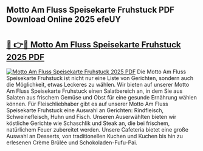 ## Motto Am Fluss Speisekarte Fruhstuck PDF Download Online 2025 efeUY

# <h2><a href="http://gce296.nevu.top/?p=Motto+Am+Fluss+Speisekarte+Fruhstuck">🔗 👉🔴 Motto Am Fluss Speisekarte Fruhstuck 2025 PDF</a></h2>

[![Motto Am Fluss Speisekarte Fruhstuck 2025 PDF](https://i.imgur.com/dBaPXMq.png)](http://gce296.nevu.top/?p=Motto+Am+Fluss+Speisekarte+Fruhstuck)
Die Motto Am Fluss Speisekarte Fruhstuck ist nicht nur eine Liste von Gerichten, sondern auch die Möglichkeit, etwas Leckeres zu wählen. Wir bieten auf unserer Motto Am Fluss Speisekarte Fruhstuck einen Salatbereich an, in dem Sie aus Salaten aus frischem Gemüse und Obst für eine gesunde Ernährung wählen können. Für Fleischliebhaber gibt es auf unserer Motto Am Fluss Speisekarte Fruhstuck eine Auswahl an Gerichten: Rindfleisch, Schweinefleisch, Huhn und Fisch. Unseren Auserwählten bieten wir köstliche Gerichte wie Schaschlik und Steak an, die bei frischem, natürlichem Feuer zubereitet werden. Unsere Cafeteria bietet eine große Auswahl an Desserts, von traditionellen Kuchen und Kuchen bis hin zu erlesenen Crème Brûlée und Schokoladen-Fufu-Pai.
